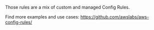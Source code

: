 Those rules are a mix of custom and managed Config Rules. 

Find more examples and use cases: https://github.com/awslabs/aws-config-rules/